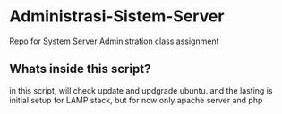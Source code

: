 # Administrasi-Sistem-Server
Repo for System Server Administration class assignment

## Whats inside this script?
in this script, will check update and updgrade ubuntu. and the lasting is initial setup for LAMP stack, but for now only apache server and php
